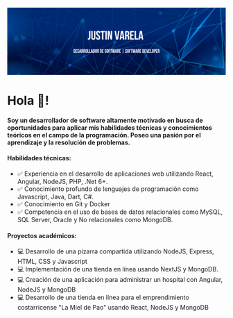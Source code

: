 ![Justin Varela](https://raw.githubusercontent.com/justin-rgb/justin-rgb/main/Banner_justin_varelac.png)

# **Hola 👋!**

#### Soy un desarrollador de software altamente motivado en busca de oportunidades para aplicar mis habilidades técnicas y conocimientos teóricos en el campo de la programación. Poseo una pasión por el aprendizaje y la resolución de problemas.

#### Habilidades técnicas:
- ✅ Experiencia en el desarrollo de aplicaciones web utilizando React, Angular, NodeJS, PHP, .Net 6+.
- ✅ Conocimiento profundo de lenguajes de programación como Javascript, Java, Dart, C#.
- ✅ Conocimiento en Git y Docker
- ✅ Competencia en el uso de bases de datos relacionales como MySQL, SQL Server, Oracle y No relacionales como MongoDB.
 
#### Proyectos académicos:
- 💻 Desarrollo de una pizarra compartida utilizando NodeJS, Express, HTML, CSS y Javascript
- 💻 Implementación de una tienda en línea usando NextJS y MongoDB.
- 💻 Creación de una aplicación para administrar un hospital con Angular, NodeJS y MongoDB
- 💻 Desarrollo de una tienda en línea para el emprendimiento costarricense "La Miel de Pao" usando React, NodeJS y MongoDB

 
